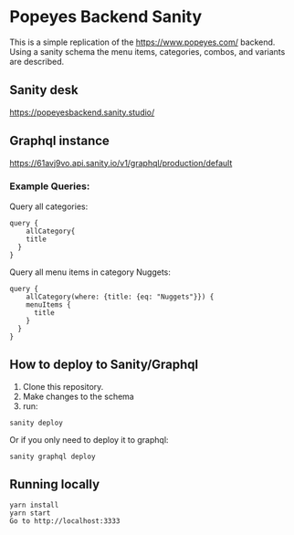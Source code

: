 # Popeyes Backend Sanity
This is a simple replication of the https://www.popeyes.com/ backend. Using a sanity schema the menu items, categories, combos, and variants are described.

## Sanity desk
https://popeyesbackend.sanity.studio/

## Graphql instance
https://61avj9vo.api.sanity.io/v1/graphql/production/default

### Example Queries:

Query all categories:
```
query {
	allCategory{
    title
  }
}
```

Query all menu items in category Nuggets:
```
query {
	allCategory(where: {title: {eq: "Nuggets"}}) {
    menuItems {
      title
    }
  }
}
```

## How to deploy to Sanity/Graphql
1. Clone this repository.
2. Make changes to the schema
3. run:
```
sanity deploy
```
Or if you only need to deploy it to graphql:
```
sanity graphql deploy
```

## Running locally
```
yarn install
yarn start
Go to http://localhost:3333
```
